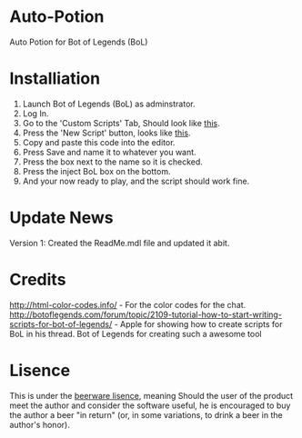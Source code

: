 Auto-Potion
===========

Auto Potion for Bot of Legends (BoL)

Installiation
=============
1) Launch Bot of Legends (BoL) as adminstrator.
2) Log In.
3) Go to the 'Custom Scripts' Tab, Should look like <a href="http://i.imgur.com/BiWWeUW.png">this</a>.<br >
4) Press the 'New Script' button, looks like <a href="http://i.imgur.com/5PPT53w.png">this</a>.<br >
5) Copy and paste this code into the editor. 
6) Press Save and name it to whatever you want.
7) Press the box next to the name so it is checked.
8) Press the inject BoL box on the bottom. 
9) And your now ready to play, and the script should work fine.

Update News
===========
Version 1: Created the ReadMe.mdl file and updated it abit.

Credits
=======
http://html-color-codes.info/ - For the color codes for the chat.
http://botoflegends.com/forum/topic/2109-tutorial-how-to-start-writing-scripts-for-bot-of-legends/ - Apple for showing how to create scripts for BoL in his thread.
Bot of Legends for creating such a awesome tool

Lisence
=======
This is under the <a href="http://en.wikipedia.org/wiki/Beerware">beerware lisence</a>, meaning Should the user of the product meet the author and consider the software useful, he is encouraged to buy the author a beer "in return" (or, in some variations, to drink a beer in the author's honor).
